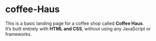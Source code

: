 # coffee-Haus
This is a basic landing page for a coffee shop called **Coffee Haus**.  
It’s built entirely with **HTML and CSS**, without using any JavaScript or frameworks.

